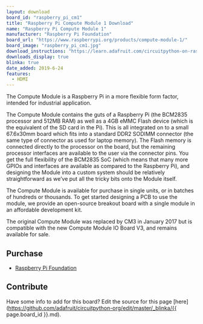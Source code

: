 ```yaml
---
layout: download
board_id: "raspberry_pi_cm1"
title: "Raspberry Pi Compute Module 1 Download"
name: "Raspberry Pi Compute Module 1"
manufacturer: "Raspberry Pi Foundation"
board_url: "https://www.raspberrypi.org/products/compute-module-1/"
board_image: "raspberry_pi_cm1.jpg"
download_instructions: "https://learn.adafruit.com/circuitpython-on-raspberrypi-linux/installing-circuitpython-on-raspberry-pi"
downloads_display: true
blinka: true
date_added: 2019-6-24
features:
  - HDMI
---
```


The Compute Module is a Raspberry Pi in a more flexible form factor, intended for industrial application.

The Compute Module contains the guts of a Raspberry Pi (the BCM2835 processor and 512MB RAM) as well as a 4GB eMMC Flash device (which is the equivalent of the SD card in the Pi). This is all integrated on to a small 67.6x30mm board which fits into a standard DDR2 SODIMM connector (the same type of connector as used for laptop memory). The Flash memory is connected directly to the processor on the board, but the remaining processor interfaces are available to the user via the connector pins. You get the full flexibility of the BCM2835 SoC (which means that many more GPIOs and interfaces are available as compared to the Raspberry Pi), and designing the Module into a custom system should be relatively straightforward as we’ve put all the tricky bits onto the Module itself.

The Compute Module is available for purchase in single units, or in batches of hundreds or thousands. To get started designing a PCB to use the module, we provide an open-source breakout board with a single module in an affordable development kit.

The original Compute Module was replaced by CM3 in January 2017 but is compatible with the new Compute Module IO Board V3, and remains available for sale.

## Purchase
* [Raspberry Pi Foundation](https://www.raspberrypi.org/products/compute-module-io-board-v3/)

## Contribute

Have some info to add for this board? Edit the source for this page [here](https://github.com/adafruit/circuitpython-org/edit/master/_blinka/{{ page.board_id }}.md).
